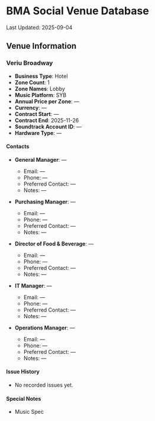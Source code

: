 # BMA Social Venue Database

Last Updated: 2025-09-04

## Venue Information

### Veriu Broadway
- **Business Type**: Hotel
- **Zone Count**: 1
- **Zone Names**: Lobby
- **Music Platform**: SYB
- **Annual Price per Zone**: —
- **Currency**: —
- **Contract Start**: —
- **Contract End**: 2025-11-26
- **Soundtrack Account ID**: —
- **Hardware Type**: —

#### Contacts
- **General Manager**: —
  - Email: —
  - Phone: —
  - Preferred Contact: —
  - Notes: —

- **Purchasing Manager**: —
  - Email: —
  - Phone: —
  - Preferred Contact: —
  - Notes: —

- **Director of Food & Beverage**: —
  - Email: —
  - Phone: —
  - Preferred Contact: —
  - Notes: —

- **IT Manager**: —
  - Email: —
  - Phone: —
  - Preferred Contact: —
  - Notes: —

- **Operations Manager**: —
  - Email: —
  - Phone: —
  - Preferred Contact: —
  - Notes: —

#### Issue History
- No recorded issues yet.

#### Special Notes
- Music Spec
